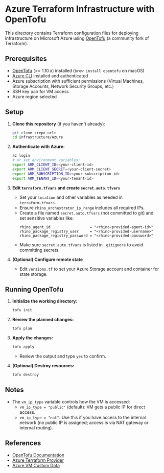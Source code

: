 # Azure Terraform Infrastructure with OpenTofu

This directory contains Terraform configuration files for deploying infrastructure on Microsoft Azure using [OpenTofu](https://opentofu.org/) (a community fork of Terraform).

## Prerequisites

- [OpenTofu](https://opentofu.org/) (>= 1.10.x) installed (`brew install opentofu` on macOS)
- [Azure CLI](https://docs.microsoft.com/en-us/cli/azure/install-azure-cli) installed and authenticated
- Azure subscription with sufficient permissions (Virtual Machines, Storage Accounts, Network Security Groups, etc.)
- SSH key pair for VM access
- Azure region selected

## Setup

1. **Clone this repository** (if you haven't already):
   ```sh
   git clone <repo-url>
   cd infrastructure/Azure
   ```

2. **Authenticate with Azure:**
   ```sh
   az login
   # or set environment variables:
   export ARM_CLIENT_ID=<your-client-id>
   export ARM_CLIENT_SECRET=<your-client-secret>
   export ARM_SUBSCRIPTION_ID=<your-subscription-id>
   export ARM_TENANT_ID=<your-tenant-id>
   ```

3. **Edit `terraform.tfvars` and create `secret.auto.tfvars`**
   - Set your `location` and other variables as needed in `terraform.tfvars`.
   - Ensure `rhino_orchestrator_ip_range` includes all required IPs.
   - Create a file named `secret.auto.tfvars` (not committed to git) and set sensitive variables like:
     ```hcl
     rhino_agent_id                  = "<rhino-provided-agent-id>"
     rhino_package_registry_user     = "<rhino-provided-username>"
     rhino_package_registry_password = "<rhino-provided-password>"
     ```
   - Make sure `secret.auto.tfvars` is listed in `.gitignore` to avoid committing secrets.

4. **(Optional) Configure remote state**
   - Edit `versions.tf` to set your Azure Storage account and container for state storage.

## Running OpenTofu

1. **Initialize the working directory:**
   ```sh
   tofu init
   ```

2. **Review the planned changes:**
   ```sh
   tofu plan
   ```

3. **Apply the changes:**
   ```sh
   tofu apply
   ```
   - Review the output and type `yes` to confirm.

4. **(Optional) Destroy resources:**
   ```sh
   tofu destroy
   ```

## Notes
- The `vm_ip_type` variable controls how the VM is accessed:
  - `vm_ip_type = "public"` (default): VM gets a public IP for direct access.
  - `vm_ip_type = "nat"`: Use this if you have access to the internal network (no public IP is assigned; access is via NAT gateway or internal routing).

## References
- [OpenTofu Documentation](https://opentofu.org/docs/)
- [Azure Terraform Provider](https://registry.terraform.io/providers/hashicorp/azurerm/latest/docs)
- [Azure VM Custom Data](https://docs.microsoft.com/en-us/azure/virtual-machines/linux/using-cloud-init)

